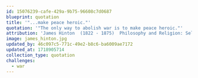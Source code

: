 ```yaml
---
id: 15076239-cafe-429a-9b75-96608c7d0687
blueprint: quotation
title: '"...make peace heroic."'
quotation: '"The only way to abolish war is to make peace heroic."'
attribution: 'James Hinton  (1822 - 1875)  Philosophy and Religion: Selections from the Manuscripts of the Late James Hinton, ed. Caroline Haddon, (2nd ed., London: 1884), p. 267.'
image: james_hinton.jpg
updated_by: 46c097c5-771c-49e2-b8c6-ba6009ae7172
updated_at: 1718905714
collection_type: quotation
challenges:
  - war
---
```

